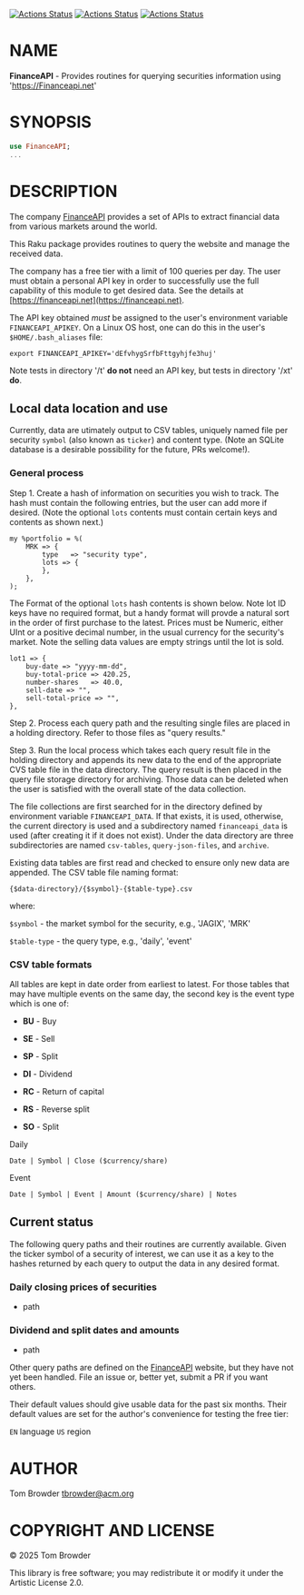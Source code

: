 [![Actions Status](https://github.com/tbrowder/FinanceAPI/actions/workflows/linux.yml/badge.svg)](https://github.com/tbrowder/FinanceAPI/actions) [![Actions Status](https://github.com/tbrowder/FinanceAPI/actions/workflows/macos.yml/badge.svg)](https://github.com/tbrowder/FinanceAPI/actions) [![Actions Status](https://github.com/tbrowder/FinanceAPI/actions/workflows/windows.yml/badge.svg)](https://github.com/tbrowder/FinanceAPI/actions)

NAME
====

**FinanceAPI** - Provides routines for querying securities information using 'https://Financeapi.net'

SYNOPSIS
========

```raku
use FinanceAPI;
...
```

DESCRIPTION
===========

The company [FinanceAPI](https://financeapi.net) provides a set of APIs to extract financial data from various markets around the world. 

This Raku package provides routines to query the website and manage the received data.

The company has a free tier with a limit of 100 queries per day. The user must obtain a personal API key in order to successfully use the full capability of this module to get desired data. See the details at [https://financeapi.net](https://financeapi.net).

The API key obtained *must* be assigned to the user's environment variable `FINANCEAPI_APIKEY`. On a Linux OS host, one can do this in the user's `$HOME/.bash_aliases` file:

    export FINANCEAPI_APIKEY='dEfvhygSrfbFttgyhjfe3huj'

Note tests in directory '/t' **do not** need an API key, but tests in directory '/xt' **do**.

Local data location and use
---------------------------

Currently, data are utimately output to CSV tables, uniquely named file per security `symbol` (also known as `ticker`) and content type. (Note an SQLite database is a desirable possibility for the future, PRs welcome!).

### General process

Step 1. Create a hash of information on securities you wish to track. The hash must contain the following entries, but the user can add more if desired. (Note the optional `lots` contents must contain certain keys and contents as shown next.)

    my %portfolio = %(
        MRK => {
            type   => "security type",
            lots => {
            },
        },
    );

The Format of the optional `lots` hash contents is shown below. Note lot ID keys have no required format, but a handy format will provde a natural sort in the order of first purchase to the latest. Prices must be Numeric, either UInt or a positive decimal number, in the usual currency for the security's market. Note the selling data values are empty strings until the lot is sold.

    lot1 => {
        buy-date => "yyyy-mm-dd",
        buy-total-price => 420.25,
        number-shares   => 40.0,
        sell-date => "", 
        sell-total-price => "", 
    },

Step 2. Process each query path and the resulting single files are placed in a holding directory. Refer to those files as "query results."

Step 3. Run the local process which takes each query result file in the holding directory and appends its new data to the end of the appropriate CVS table file in the data directory. The query result is then placed in the query file storage directory for archiving. Those data can be deleted when the user is satisfied with the overall state of the data collection. 

The file collections are first searched for in the directory defined by environment variable `FINANCEAPI_DATA`. If that exists, it is used, otherwise, the current directory is used and a subdirectory named `financeapi_data` is used (after creating it if it does not exist). Under the data directory are three subdirectories are named `csv-tables`, `query-json-files`, and `archive`.

Existing data tables are first read and checked to ensure only new data are appended. The CSV table file naming format:

    {$data-directory}/{$symbol}-{$table-type}.csv

where:

`$symbol` - the market symbol for the security, e.g., 'JAGIX', 'MRK'

`$table-type` - the query type, e.g., 'daily', 'event'

### CSV table formats

All tables are kept in date order from earliest to latest. For those tables that may have multiple events on the same day, the second key is the event type which is one of:

  * **BU** - Buy

  * **SE** - Sell

  * **SP** - Split

  * **DI** - Dividend

  * **RC** - Return of capital

  * **RS** - Reverse split

  * **SO** - Split

Daily

    Date | Symbol | Close ($currency/share)

Event

    Date | Symbol | Event | Amount ($currency/share) | Notes

Current status
--------------

The following query paths and their routines are currently available. Given the ticker symbol of a security of interest, we can use it as a key to the hashes returned by each query to output the data in any desired format.

### Daily closing prices of securities

  * path

### Dividend and split dates and amounts

  * path

Other query paths are defined on the [FinanceAPI](https://financeapi.net) website, but they have not yet been handled. File an issue or, better yet, submit a PR if you want others.

Their default values should give usable data for the past six months. Their default values are set for the author's convenience for testing the free tier:

`EN` language `US` region

AUTHOR
======

Tom Browder <tbrowder@acm.org>

COPYRIGHT AND LICENSE
=====================

© 2025 Tom Browder

This library is free software; you may redistribute it or modify it under the Artistic License 2.0.


